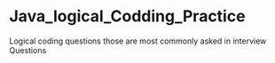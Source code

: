 # Java_logical_Codding_Practice
Logical coding questions those are most commonly asked in interview Questions
